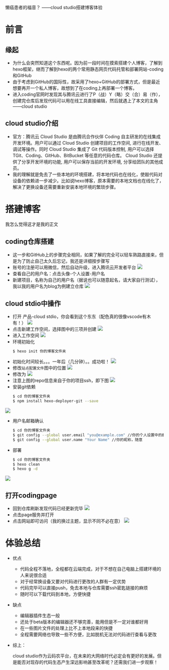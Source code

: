 懒癌患者的福音？
——cloud studio搭建博客体验

# 前言

## 缘起
- 为什么会突然知道这个东西呢。因为前一段时间在摸索搭建个人博客，了解到hexo框架，继而了解到hexo的两个常用静态网页代码托管和部署网站-coding和GitHub
- 由于考虑到GitHub的国际性，故采用了hexo+GitHub的部署方式，但是最近想要再开一个私人博客，故想到了在coding上再部署一个博客。
- 进入coding官网时发现其与腾讯云进行了P（战）Y（略）交（合）易（作），创建完仓库后发现代码可以用在线工具直接编辑，然后就遇上了本文的主角——cloud studio

## cloud studio介绍
- 官方：腾讯云 Cloud Studio 是由腾讯合作伙伴 Coding 自主研发的在线集成开发环境。用户可以通过 Cloud Studio 创建项目的工作空间, 进行在线开发、调试等操作。同时 Cloud Studio 集成了 Git 代码版本控制, 用户可以选择 TGit、Coding、GitHub、BitBucket 等任意的代码仓库。 Cloud Studio 还提供了分享开发环境的功能, 用户可以保存当前的开发环境, 分享给团队的其他成员。
- 我的理解就是免去了一些本地的环境搭建，将本地代码也在线化，使敲代码对设备的依赖进一步减少。比如说hexo博客，原本需要的本地文档也在线化了，解决了更换设备还需要重新安装本地环境的繁琐步骤。

# 搭建博客
我怎么觉得这才是我的正文

## coding仓库搭建
- 这一步和GitHub上的步骤完全相同，如果了解的完全可以轻车熟路直接来，但是为了防止自己太久后忘记，我还是详细按步骤写
- 账号的注册可以用微信，然后自动升级，进入腾讯云开发者平台
![](https://i.loli.net/2018/12/30/5c2892e567fb7.png)
- 查看自己的用户名：点击头像-个人设置-用户名
- 新建项目，名称为自己的用户名（据说也可以随意起名，请大家自行测试），我以我的用户名为blog为例建立仓库
![](https://i.loli.net/2018/12/30/5c2892ed45751.png)

## cloud stdio中操作
- 打开 产品-cloud stdio，你会看到这个东东（配色真的很像vscode有木有！）
![](https://i.loli.net/2018/12/30/5c2892f489b1f.png)
- 点击新建工作空间，选择图中的三项并创建
![](https://i.loli.net/2018/12/30/5c2892fc7c761.png)
- 进入工作空间
![](https://i.loli.net/2018/12/30/5c289304484f4.png)
- 环境初始化
    ```bash
    $ hexo init 你的博客文件夹
    ```
- 初始化时间较长。。。一年后（几分钟）。。成功啦！
![](https://i.loli.net/2018/12/30/5c28930c69467.png)
- 修改`站点配置文件`图中的位置
![](https://i.loli.net/2018/12/30/5c2893172539c.png)
- 修改为
![](https://i.loli.net/2018/12/30/5c28931f52d27.png)
- 注意上图的repo信息来自于你的项目ssh，即下图
![](https://i.loli.net/2018/12/30/5c28932794bfa.png)
- 安装git依赖
    ```bash
    $ cd 你的博客文件夹
    $ npm install hexo-deployer-git --save
    ```
![](https://i.loli.net/2018/12/30/5c28932f472f1.png)

- 用户名邮箱确认
    ```bash
    $ cd 你的博客文件夹
    $ git config --global user.email "you@example.com" //你的个人设置中的邮箱，没有的话就绑定一个
    $ git config --global user.name "Your Name" //你的昵称，随意
    ```
- 部署
    ```bash
    $ cd 你的博客文件夹
    $ hexo clean
    $ hexo g -d
    ```
![](https://i.loli.net/2018/12/30/5c289336c2576.png)

## 打开codingpage
- 回到仓库刷新发现代码已经更新完毕
![](https://i.loli.net/2018/12/30/5c28933f732fc.png)
- 点击page服务并打开
- 点击网站即可访问（我的换过主题，显示不同不必在意）
![](https://i.loli.net/2018/12/30/5c2893471a36d.png)
# 体验总结
- 优点
    - 代码全程不落地，全程都在云端完成，对于不想在自己电脑上搭建环境的人来说很合适
    - 对于经常换设备又要对代码进行更改的人群有一定优势
    - 代码完毕可以直接push，免去本地与仓库需要ssh密匙链接的麻烦
    - 随时可以下载代码到本地，方便快捷
- 缺点
    - 编辑器插件生态一般
    - 还处于beta版本的编辑器还不够完善，能用但是不一定对谁都好用
    - 在一些图片文件的处理上比不上本地段来的快捷
    - 全程需要网络也导致一些不方便，比如脱机无法对代码进行查看与更改

- 综上：

    cloud studio作为云码农平台，在未来的大网络时代必定会有更好的发展。但是能否对现存的代码生态产生深远影响甚至改革呢？还需我们进一步观察！